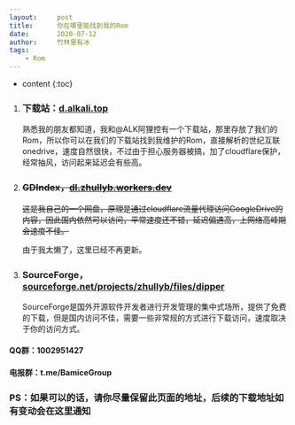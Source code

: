 ```yaml
---
layout:     post
title:      你在哪里能找到我的Rom
date:       2020-07-12
author:     竹林里有冰
tags:
    - Rom
---
```


* content
{:toc}

1. ### 下载站：[d.alkali.top](https://d.alkali.top/#/1/main/Xiaomi-Mi8-ROM)

   熟悉我的朋友都知道，我和@ALK阿狸控有一个下载站，那里存放了我们的Rom，所以你可以在我们的下载站找到我维护的Rom，直接解析的世纪互联onedrive，速度自然很快，不过由于担心服务器被搞，加了cloudflare保护，经常抽风，访问起来延迟会有些高。

2. ### ~~GDIndex，[dl.zhullyb.workers.dev](https://dl.zhullyb.workers.dev/)~~

   ~~这是我自己的一个网盘，原理是通过cloudflare流量代理访问GoogleDrive的内容，因此国内依然可以访问，平常速度还不错，延迟偏遇高，上网络高峰期会速度不佳。~~

   由于我太懒了，这里已经不再更新。

3. ### SourceForge，[sourceforge.net/projects/zhullyb/files/dipper](https://sourceforge.net/projects/zhullyb/files/)

   SourceForge是国外开源软件开发者进行开发管理的集中式场所，提供了免费的下载，但是国内访问不佳，需要一些非常规的方式进行下载访问，速度取决于你的访问方式。

#### QQ群：1002951427

#### 电报群：t.me/BamiceGroup

### PS：如果可以的话，请你尽量保留此页面的地址，后续的下载地址如有变动会在这里通知
